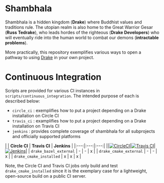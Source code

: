 # Shambhala

Shambhala is a hidden kingdom (**Drake**) where Buddhist values and traditions rule. The
utopian realm is also home to the Great Warrior Gesar (**Russ Tedrake**), who leads hordes of the
righteous (**Drake Developers**) who will eventually ride into the human world to combat our demons (**intractable problems**).

More practically, this repository exemplifies various ways to open a pathway to using [Drake](https://github.com/RobotLocomotion/drake) in your own project.

# Continuous Integration

Scripts are provided for various CI instances in `scripts/continuous_integration`. The intended purpose of each is described below:

* `circle_ci` : exemplifies how to put a project depending on a Drake installation on Circle CI
* `travis_ci` : examplifies how to put a project depending on a Drake installation on Travis CI
* `jenkins` : provides complete coverage of shambhala for all subprojects and officially supported platforms

| | **Circle CI** | **Travis CI** | **Jenkins** |
|:---:|:---:|:---:|
||[![CircleCI](https://img.shields.io/circleci/project/github/RobotLocomotion/drake-shambhala/master.svg)](https://circleci.com/gh/RobotLocomotion/drake-shambhala)|[![Travis CI](https://img.shields.io/travis/RobotLocomotion/drake-shambhala/master.svg)](https://travis-ci.org/RobotLocomotion/drake-shambhala)|[![Jenkins](https://img.shields.io/jenkins/s/https/drake-jenkins.csail.mit.edu/job/RobotLocomotion/job/drake-shambhala/job/master.svg)](https://drake-jenkins.csail.mit.edu/job/RobotLocomotion/job/drake-shambhala/)|
| `drake_bazel_external` | - | - | x |
| `drake_cmake_external` | - | - | x |
| `drake_cmake_installed` | x | x | x |

Note, the Circle CI and Travis CI jobs only build and test `drake_cmake_installed` since it is the exemplary case
for a lightweight, open-source build on a public CI server.
